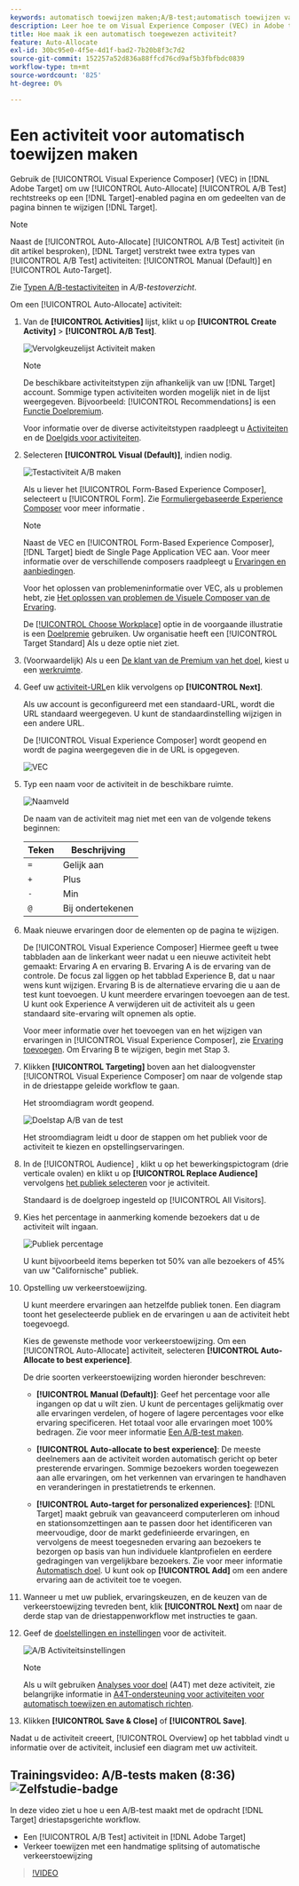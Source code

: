 ```yaml
---
keywords: automatisch toewijzen maken;A/B-test;automatisch toewijzen van activiteit;nieuwe a/b-activiteit;automatisch toewijzen;automatisch toewijzen aan beste ervaring;toewijzen;automatisch toewijzen
description: Leer hoe te om Visual Experience Composer (VEC) in Adobe te gebruiken [!DNL Target] een A/B-testactiviteit automatisch toewijzen rechtstreeks op een [!DNL Target]-enabled pagina.
title: Hoe maak ik een automatisch toegewezen activiteit?
feature: Auto-Allocate
exl-id: 30bc95e0-4f5e-4d1f-bad2-7b20b8f3c7d2
source-git-commit: 152257a52d836a88ffcd76cd9af5b3fbfbdc0839
workflow-type: tm+mt
source-wordcount: '825'
ht-degree: 0%

---
```


# Een activiteit voor automatisch toewijzen maken

Gebruik de [!UICONTROL Visual Experience Composer] (VEC) in [!DNL Adobe Target] om uw [!UICONTROL Auto-Allocate] [!UICONTROL A/B Test] rechtstreeks op een [!DNL Target]-enabled pagina en om gedeelten van de pagina binnen te wijzigen [!DNL Target].

>[!NOTE]
>
>Naast de [!UICONTROL Auto-Allocate] [!UICONTROL A/B Test] activiteit (in dit artikel besproken), [!DNL Target] verstrekt twee extra types van [!UICONTROL A/B Test] activiteiten: [!UICONTROL Manual (Default)] en [!UICONTROL Auto-Target].
>
>Zie [Typen A/B-testactiviteiten](/help/main/c-activities/t-test-ab/test-ab.md#types) in *A/B-testoverzicht*.

Om een [!UICONTROL Auto-Allocate] activiteit:

1. Van de **[!UICONTROL Activities]** lijst, klikt u op **[!UICONTROL Create Activity]** > **[!UICONTROL A/B Test]**.

   ![Vervolgkeuzelijst Activiteit maken](/help/main/c-activities/t-test-ab/t-test-create-ab/assets/ab_select-new.png)

   >[!NOTE]
   >
   >De beschikbare activiteitstypen zijn afhankelijk van uw [!DNL Target] account. Sommige typen activiteiten worden mogelijk niet in de lijst weergegeven. Bijvoorbeeld: [!UICONTROL Recommendations] is een [Functie Doelpremium](/help/main/c-intro/intro.md#premium).
   >
   >Voor informatie over de diverse activiteitstypen raadpleegt u [Activiteiten](/help/main/c-activities/activities.md) en de [Doelgids voor activiteiten](/help/main/c-activities/target-activities-guide.md).

1. Selecteren **[!UICONTROL Visual (Default)]**, indien nodig.

   ![Testactiviteit A/B maken](/help/main/c-activities/t-test-ab/t-test-create-ab/assets/create-ab.png)

   Als u liever het [!UICONTROL Form-Based Experience Composer], selecteert u [!UICONTROL Form]. Zie [Formuliergebaseerde Experience Composer](/help/main/c-experiences/form-experience-composer.md) voor meer informatie .

   >[!NOTE]
   >
   >Naast de VEC en [!UICONTROL Form-Based Experience Composer], [!DNL Target] biedt de Single Page Application VEC aan. Voor meer informatie over de verschillende composers raadpleegt u [Ervaringen en aanbiedingen](/help/main/c-experiences/experiences.md).
   >
   >Voor het oplossen van problemeninformatie over VEC, als u problemen hebt, zie [Het oplossen van problemen de Visuele Composer van de Ervaring](/help/main/c-experiences/c-visual-experience-composer/r-troubleshoot-composer/troubleshoot-composer.md).
   >
   >De [[!UICONTROL Choose Workplace]](/help/main/administrating-target/c-user-management/property-channel/property-channel.md) optie in de voorgaande illustratie is een [Doelpremie](/help/main/c-intro/intro.md) gebruiken. Uw organisatie heeft een [!UICONTROL Target Standard] Als u deze optie niet ziet.

1. (Voorwaardelijk) Als u een [De klant van de Premium van het doel](/help/main/c-intro/intro.md#premium), kiest u een [werkruimte](/help/main/administrating-target/c-user-management/property-channel/property-channel.md).

1. Geef uw [activiteit-URL](/help/main/c-activities/t-test-ab/t-test-create-ab/ab-activity-url.md)en klik vervolgens op **[!UICONTROL Next]**.

   Als uw account is geconfigureerd met een standaard-URL, wordt die URL standaard weergegeven. U kunt de standaardinstelling wijzigen in een andere URL.

   De [!UICONTROL Visual Experience Composer] wordt geopend en wordt de pagina weergegeven die in de URL is opgegeven.

   ![VEC](/help/main/c-activities/t-test-ab/t-test-create-ab/assets/vec-new.png)

1. Typ een naam voor de activiteit in de beschikbare ruimte.

   ![Naamveld](/help/main/c-activities/t-test-ab/t-test-create-ab/assets/ab_newname-new.png)

   De naam van de activiteit mag niet met een van de volgende tekens beginnen:

   | Teken | Beschrijving |
   |--- |--- |
   | `=` | Gelijk aan |
   | `+` | Plus |
   | `-` | Min |
   | `@` | Bij ondertekenen |

1. Maak nieuwe ervaringen door de elementen op de pagina te wijzigen.

   De [!UICONTROL Visual Experience Composer] Hiermee geeft u twee tabbladen aan de linkerkant weer nadat u een nieuwe activiteit hebt gemaakt: Ervaring A en ervaring B. Ervaring A is de ervaring van de controle. De focus zal liggen op het tabblad Experience B, dat u naar wens kunt wijzigen. Ervaring B is de alternatieve ervaring die u aan de test kunt toevoegen. U kunt meerdere ervaringen toevoegen aan de test. U kunt ook Experience A verwijderen uit de activiteit als u geen standaard site-ervaring wilt opnemen als optie.

   Voor meer informatie over het toevoegen van en het wijzigen van ervaringen in [!UICONTROL Visual Experience Composer], zie [Ervaring toevoegen](/help/main/c-activities/t-test-ab/t-test-create-ab/ab-add-experience.md). Om Ervaring B te wijzigen, begin met Stap 3.

1. Klikken **[!UICONTROL Targeting]** boven aan het dialoogvenster [!UICONTROL Visual Experience Composer] om naar de volgende stap in de driestappe geleide workflow te gaan.

   Het stroomdiagram wordt geopend.

   ![Doelstap A/B van de test](/help/main/c-activities/t-test-ab/t-test-create-ab/assets/ab_flow-new.png)

   Het stroomdiagram leidt u door de stappen om het publiek voor de activiteit te kiezen en opstellingservaringen.

1. In de [!UICONTROL Audience] , klikt u op het bewerkingspictogram (drie verticale ovalen) en klikt u op **[!UICONTROL Replace Audience]** vervolgens [het publiek selecteren](/help/main/c-activities/t-test-ab/t-test-create-ab/ab-audience.md) voor je activiteit.

   Standaard is de doelgroep ingesteld op [!UICONTROL All Visitors].

1. Kies het percentage in aanmerking komende bezoekers dat u de activiteit wilt ingaan.

   ![Publiek percentage](/help/main/c-activities/t-test-ab/t-test-create-ab/assets/audperc-new.png)

   U kunt bijvoorbeeld items beperken tot 50% van alle bezoekers of 45% van uw &quot;Californische&quot; publiek.

1. Opstelling uw verkeerstoewijzing.

   U kunt meerdere ervaringen aan hetzelfde publiek tonen. Een diagram toont het geselecteerde publiek en de ervaringen u aan de activiteit hebt toegevoegd.

   Kies de gewenste methode voor verkeerstoewijzing. Om een [!UICONTROL Auto-Allocate] activiteit, selecteren **[!UICONTROL Auto-Allocate to best experience]**.

   De drie soorten verkeerstoewijzing worden hieronder beschreven:

   * **[!UICONTROL Manual (Default)]**: Geef het percentage voor alle ingangen op dat u wilt zien. U kunt de percentages gelijkmatig over alle ervaringen verdelen, of hogere of lagere percentages voor elke ervaring specificeren. Het totaal voor alle ervaringen moet 100% bedragen. Zie voor meer informatie [Een A/B-test maken](/help/main/c-activities/t-test-ab/t-test-create-ab/test-create-ab.md).

   * **[!UICONTROL Auto-allocate to best experience]**: De meeste deelnemers aan de activiteit worden automatisch gericht op beter presterende ervaringen. Sommige bezoekers worden toegewezen aan alle ervaringen, om het verkennen van ervaringen te handhaven en veranderingen in prestatietrends te erkennen.

   * **[!UICONTROL Auto-target for personalized experiences]**: [!DNL Target] maakt gebruik van geavanceerd computerleren om inhoud en stationsomzettingen aan te passen door het identificeren van meervoudige, door de markt gedefinieerde ervaringen, en vervolgens de meest toegesneden ervaring aan bezoekers te bezorgen op basis van hun individuele klantprofielen en eerdere gedragingen van vergelijkbare bezoekers. Zie voor meer informatie [Automatisch doel](/help/main/c-activities/auto-target/auto-target-to-optimize.md).
   U kunt ook op **[!UICONTROL Add]** om een andere ervaring aan de activiteit toe te voegen.

1. Wanneer u met uw publiek, ervaringskeuzen, en de keuzen van de verkeerstoewijzing tevreden bent, klik **[!UICONTROL Next]** om naar de derde stap van de driestappenworkflow met instructies te gaan.

1. Geef de [doelstellingen en instellingen](/help/main/c-activities/t-test-ab/t-test-create-ab/ab-goals-and-settings.md) voor de activiteit.

   ![A/B Activiteitsinstellingen](/help/main/c-activities/t-test-ab/t-test-create-ab/assets/ab_settings-new.png)

   >[!NOTE]
   >
   >Als u wilt gebruiken [Analyses voor doel](/help/main/c-integrating-target-with-mac/a4t/a4t.md) (A4T) met deze activiteit, zie belangrijke informatie in [A4T-ondersteuning voor activiteiten voor automatisch toewijzen en automatisch richten](/help/main/c-integrating-target-with-mac/a4t/a4t-at-aa.md).

1. Klikken **[!UICONTROL Save & Close]** of **[!UICONTROL Save]**.

Nadat u de activiteit creeert, [!UICONTROL Overview] op het tabblad vindt u informatie over de activiteit, inclusief een diagram met uw activiteit.

## Trainingsvideo: A/B-tests maken (8:36) ![Zelfstudie-badge](/help/main/assets/tutorial.png)

In deze video ziet u hoe u een A/B-test maakt met de opdracht [!DNL Target] driestapsgerichte workflow.

* Een [!UICONTROL A/B Test] activiteit in [!DNL Adobe Target]
* Verkeer toewijzen met een handmatige splitsing of automatische verkeerstoewijzing

>[!VIDEO](https://video.tv.adobe.com/v/17391)
